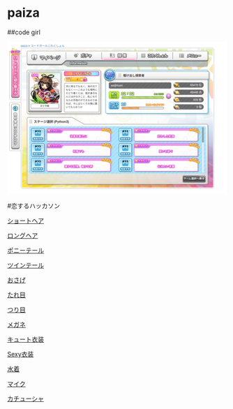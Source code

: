 # paiza

##code girl

![code girl](./images/codegirl.png)

#恋するハッカソン

[ショートヘア](hakkason/shorthair.py)

[ロングヘア](hakkason/longhair.py)

[ポニーテール](hakkason/ponytail.py)

[ツインテール](hakkason/twintail.py)

[おさげ](hakkason/osage.py)

[たれ目](hakkason/tareme.py)

[つり目](hakkason/tsurime.py)

[メガネ](hakkason/megane.py)

[キュート衣装](hakkason/kyutoisho.py)

[Sexy衣装](hakkason/sexyisho.py)

[水着](hakkason/nmizugi.py)

[マイク](hakkason/maiku.py)

[カチューシャ](hakkason/katusha.py)
